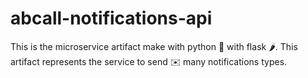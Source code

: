 # abcall-notifications-api
This is the microservice artifact make with python 🐍 with flask 🌶️. This artifact represents the service to send ✉️ many notifications types.
